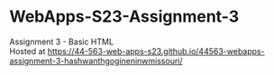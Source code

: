 # WebApps-S23-Assignment-3
Assignment 3 - Basic HTML \
Hosted at https://44-563-web-apps-s23.github.io/44563-webapps-assignment-3-hashwanthgogineninwmissouri/
